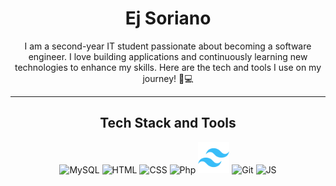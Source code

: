 <div align="center">

# **Ej Soriano**  

<p>I am a second-year IT student passionate about becoming a software engineer. I love building applications and continuously learning new technologies to enhance my skills. Here are the tech and tools I use on my journey! 🚀💻</p>

</div>

---

<div align="center">

## **Tech Stack and Tools**  

</div>

<p align="center">
    <img src="https://upload.wikimedia.org/wikipedia/en/d/dd/MySQL_logo.svg" alt="MySQL" width="50" height="50"/>
    <img src="https://cdn.jsdelivr.net/gh/devicons/devicon/icons/html5/html5-original.svg" alt="HTML" width="50" height="50"/>
    <img src="https://cdn.jsdelivr.net/gh/devicons/devicon/icons/css3/css3-original.svg" alt="CSS" width="50" height="50"/>
    <img src="https://upload.wikimedia.org/wikipedia/commons/2/27/PHP-logo.svg" alt="Php" width="50" height="50"/>
    <img src="https://github.com/devicons/devicon/blob/master/icons/tailwindcss/tailwindcss-original.svg" alt="TailwindCSS" width="50" height="50"/>
    <img src="https://cdn.jsdelivr.net/gh/devicons/devicon/icons/git/git-original.svg" alt="Git" width="50" height="50"/>
    <img src="https://upload.wikimedia.org/wikipedia/commons/6/6a/JavaScript-logo.png" alt="JS" width="50" height="50"/>
</p>

</div>
